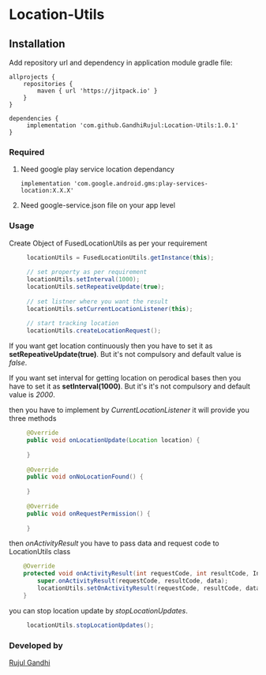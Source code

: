 # Location-Utils


## Installation

Add repository url and dependency in application module gradle file:

	allprojects {
		repositories {
			maven { url 'https://jitpack.io' }
		}
	}
  
  	dependencies {
	     implementation 'com.github.GandhiRujul:Location-Utils:1.0.1'
	}
### Required 
 
 1) Need google play service location dependancy
   
    ```implementation 'com.google.android.gms:play-services-location:X.X.X' ``` 

 2) Need google-service.json file on your app level 

### Usage

Create Object of FusedLocationUtils as per your requirement 

```java
     locationUtils = FusedLocationUtils.getInstance(this);
         
     // set property as per requirement
     locationUtils.setInterval(1000);
     locationUtils.setRepeativeUpdate(true);
         
     // set listner where you want the result            
     locationUtils.setCurrentLocationListener(this);
         
     // start tracking location 
     locationUtils.createLocationRequest();
```
If you want get location continuously then you have to set it as **setRepeativeUpdate(true)**. But it's not compulsory and default value is *false*. 


If you want set interval for getting location on perodical bases then you have to set it as **setInterval(1000)**. But it's it's not compulsory and default value is *2000*. 

then you have to implement by *CurrentLocationListener* it will provide you three methods

```java
     @Override
     public void onLocationUpdate(Location location) {
           
     }
    
     @Override
     public void onNoLocationFound() {
           
     }
    
     @Override
     public void onRequestPermission() {
           
     }
```
then *onActivityResult* you have to pass data and request code to LocationUtils class

```java
    @Override
    protected void onActivityResult(int requestCode, int resultCode, Intent data) {
        super.onActivityResult(requestCode, resultCode, data);
        locationUtils.setOnActivityResult(requestCode, resultCode, data);
    }
```

you can stop location update by *stopLocationUpdates*.
```java
     locationUtils.stopLocationUpdates();
```



### Developed by
[Rujul Gandhi](https://www.github.com/GandhiRujul)

